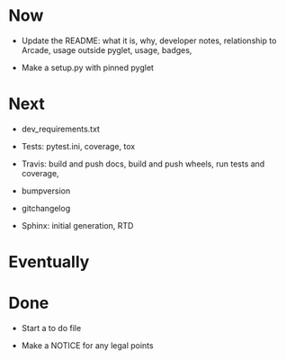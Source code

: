 # Now

- Update the README: what it is, why, developer notes, relationship to
  Arcade, usage outside pyglet, usage, badges,

- Make a setup.py with pinned pyglet

# Next

- dev_requirements.txt

- Tests: pytest.ini, coverage, tox

- Travis: build and push docs, build and push wheels, run tests and
  coverage,

- bumpversion

- gitchangelog

- Sphinx: initial generation, RTD

# Eventually

# Done

- Start a to do file

- Make a NOTICE for any legal points


